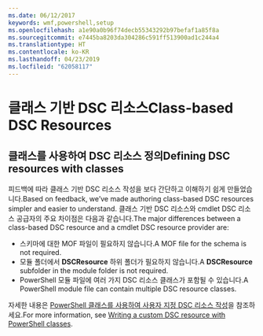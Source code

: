 ```yaml
---
ms.date: 06/12/2017
keywords: wmf,powershell,setup
ms.openlocfilehash: a1e90a0b96f74decb55343292b97befaf1a85f8a
ms.sourcegitcommit: e7445ba8203da304286c591ff513900ad1c244a4
ms.translationtype: HT
ms.contentlocale: ko-KR
ms.lasthandoff: 04/23/2019
ms.locfileid: "62058117"
---
```

# <a name="class-based-dsc-resources"></a><span data-ttu-id="48802-102">클래스 기반 DSC 리소스</span><span class="sxs-lookup"><span data-stu-id="48802-102">Class-based DSC Resources</span></span>

## <a name="defining-dsc-resources-with-classes"></a><span data-ttu-id="48802-103">클래스를 사용하여 DSC 리소스 정의</span><span class="sxs-lookup"><span data-stu-id="48802-103">Defining DSC resources with classes</span></span>

<span data-ttu-id="48802-104">피드백에 따라 클래스 기반 DSC 리소스 작성을 보다 간단하고 이해하기 쉽게 만들었습니다.</span><span class="sxs-lookup"><span data-stu-id="48802-104">Based on feedback, we’ve made authoring class-based DSC resources simpler and easier to understand.</span></span>
<span data-ttu-id="48802-105">클래스 기반 DSC 리소스와 cmdlet DSC 리소스 공급자의 주요 차이점은 다음과 같습니다.</span><span class="sxs-lookup"><span data-stu-id="48802-105">The major differences between a class-based DSC resource and a cmdlet DSC resource provider are:</span></span>

* <span data-ttu-id="48802-106">스키마에 대한 MOF 파일이 필요하지 않습니다.</span><span class="sxs-lookup"><span data-stu-id="48802-106">A MOF file for the schema is not required.</span></span>
* <span data-ttu-id="48802-107">모듈 폴더에서 **DSCResource** 하위 폴더가 필요하지 않습니다.</span><span class="sxs-lookup"><span data-stu-id="48802-107">A **DSCResource** subfolder in the module folder is not required.</span></span>
* <span data-ttu-id="48802-108">PowerShell 모듈 파일에 여러 가지 DSC 리소스 클래스가 포함될 수 있습니다.</span><span class="sxs-lookup"><span data-stu-id="48802-108">A PowerShell module file can contain multiple DSC resource classes.</span></span>

<span data-ttu-id="48802-109">자세한 내용은 [PowerShell 클래스를 사용하여 사용자 지정 DSC 리소스 작성](https://msdn.microsoft.com/powershell/dsc/authoringresource)을 참조하세요.</span><span class="sxs-lookup"><span data-stu-id="48802-109">For more information, see [Writing a custom DSC resource with PowerShell classes](https://msdn.microsoft.com/powershell/dsc/authoringresource).</span></span>
